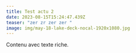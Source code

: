 ```yaml
---
title: Test actu 2
date: 2023-08-15T15:24:47.439Z
teaser: "zer zr zer zer "
image: img/may-18-lake-deck-nocal-1920x1080.jpg
---
```

Contenu avec texte riche.
